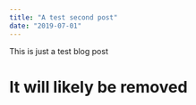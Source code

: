 ```yaml
---
title: "A test second post"
date: "2019-07-01"
---
```


This is just a test blog post

# It will likely be removed